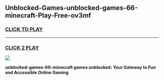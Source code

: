 
## Unblocked-Games-unblocked-games-66-minecraft-Play-Free-ov3mf
<h3>
<a href="https://premium76.site?title=unblocked-games-66-minecraft&ref=10A">CLICK TO PLAY</a></h3>
<hr>

<h3>
<a href="https://premium76.site?title=unblocked-games-66-minecraft&ref=10A">CLICK 2 PLAY</a>
  
</h3>

<a href="https://premium76.site?title=unblocked-games-66-minecraft&ref=10A"><img src="https://clearcache.store/games.png"></a>


**unblocked-games-66-minecraft games unblocked: Your Gateway to Fun and Accessible Online Gaming**
